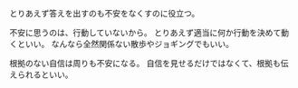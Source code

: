 とりあえず答えを出すのも不安をなくすのに役立つ。

不安に思うのは、行動していないから。
とりあえず適当に何か行動を決めて動くといい。
なんなら全然関係ない散歩やジョギングでもいい。

根拠のない自信は周りも不安になる。
自信を見せるだけではなくて、根拠も伝えられるといい。
